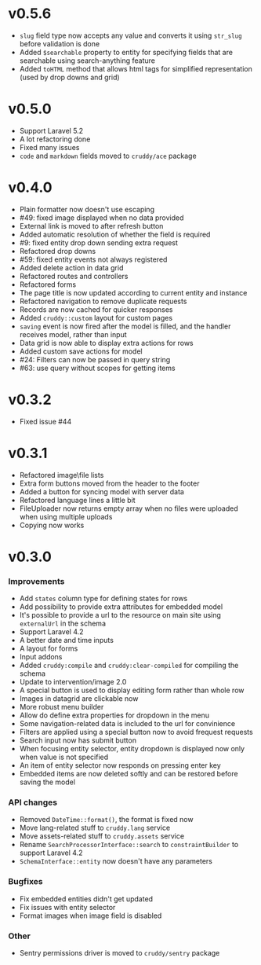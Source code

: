 v0.5.6
======

*   `slug` field type now accepts any value and converts it using `str_slug`
    before validation is done
*   Added `$searchable` property to entity for specifying fields that are searchable
    using search-anything feature
*   Added `toHTML` method that allows html tags for simplified representation
    (used by drop downs and grid)

v0.5.0
======

*   Support Laravel 5.2
*   A lot refactoring done
*   Fixed many issues
*   `code` and `markdown` fields moved to `cruddy/ace` package

v0.4.0
======

*   Plain formatter now doesn't use escaping
*   #49: fixed image displayed when no data provided
*   External link is moved to after refresh button
*   Added automatic resolution of whether the field is required
*   \#9: fixed entity drop down sending extra request
*   Refactored drop downs
*   \#59: fixed entity events not always registered
*   Added delete action in data grid
*   Refactored routes and controllers
*   Refactored forms
*   The page title is now updated according to current entity and instance
*   Refactored navigation to remove duplicate requests
*   Records are now cached for quicker responses
*   Added `cruddy::custom` layout for custom pages
*   `saving` event is now fired after the model is filled, and the handler receives model, rather than input
*   Data grid is now able to display extra actions for rows
*   Added custom save actions for model
*   #24: Filters can now be passed in query string
*   #63: use query without scopes for getting items

v0.3.2
======

*   Fixed issue #44

v0.3.1
======

*   Refactored image\file lists
*   Extra form buttons moved from the header to the footer
*   Added a button for syncing model with server data
*   Refactored language lines a little bit
*   FileUploader now returns empty array when no files were uploaded when using multiple uploads
*   Copying now works

v0.3.0
======

### Improvements

*   Add `states` column type for defining states for rows
*   Add possibility to provide extra attributes for embedded model
*   It's possible to provide a url to the resource on main site using `externalUrl` in the schema
*   Support Laravel 4.2
*   A better date and time inputs
*   A layout for forms
*   Input addons
*   Added `cruddy:compile` and `cruddy:clear-compiled` for compiling the schema
*   Update to intervention/image 2.0
*   A special button is used to display editing form rather than whole row
*   Images in datagrid are clickable now
*   More robust menu builder
*   Allow do define extra properties for dropdown in the menu
*   Some navigation-related data is included to the url for convinience
*   Filters are applied using a special button now to avoid frequest requests
*   Search input now has submit button
*   When focusing entity selector, entity dropdown is displayed now only when value is not specified
*   An item of entity selector now responds on pressing enter key
*   Embedded items are now deleted softly and can be restored before saving the model

### API changes

*   Removed `DateTime::format()`, the format is fixed now
*   Move lang-related stuff to `cruddy.lang` service
*   Move assets-related stuff to `cruddy.assets` service
*   Rename `SearchProcessorInterface::search` to `constraintBuilder` to support Laravel 4.2
*   `SchemaInterface::entity` now doesn't have any parameters

### Bugfixes

*   Fix embedded entities didn't get updated
*   Fix issues with entity selector
*   Format images when image field is disabled

### Other

*   Sentry permissions driver is moved to `cruddy/sentry` package